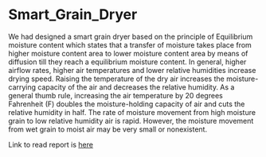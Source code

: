 # Smart_Grain_Dryer
We had designed a smart grain
dryer based on the principle of Equilibrium moisture content which states that a
transfer of moisture takes place from higher moisture content area to lower
moisture content area by means of diffusion till they reach a equilibrium
moisture content. In general, higher airflow rates, higher air temperatures and
lower relative humidities increase drying speed. Raising the temperature of the
dry air increases the moisture-carrying capacity of the air and decreases the
relative humidity. As a general thumb rule, increasing the air temperature by 20
degrees Fahrenheit (F) doubles the moisture-holding capacity of air and cuts
the relative humidity in half. The rate of moisture movement from high moisture
grain to low relative humidity air is rapid. However, the moisture movement
from wet grain to moist air may be very small or nonexistent.

Link to read report is [here](https://github.com/AjLaddha/Smart_Grain_Dryer/blob/master/CLOSURE%20REPORT.pdf)
